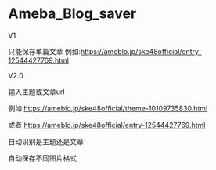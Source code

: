 # Ameba_Blog_saver
V1

只能保存单篇文章
例如:https://ameblo.jp/ske48official/entry-12544427769.html

V2.0

输入主题或文章url

例如
https://ameblo.jp/ske48official/theme-10109735830.html

或者
https://ameblo.jp/ske48official/entry-12544427769.html

自动识别是主题还是文章

自动保存不同图片格式
